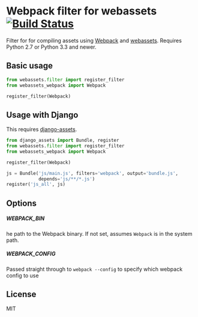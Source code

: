 # Webpack filter for webassets [![Build Status](https://travis-ci.org/suryakencana/webassets-webpack.svg?branch=master)](https://travis-ci.org/suryakencana/webassets-webpack)


Filter for for compiling assets using [Webpack](ttps://webpack.js.org) and [webassets](http://webassets.readthedocs.org). Requires Python 2.7 or Python 3.3 and newer.

## Basic usage

```python
from webassets.filter import register_filter
from webassets_webpack import Webpack

register_filter(Webpack)
```

## Usage with Django

This requires [django-assets](http://django-assets.readthedocs.org).

```python
from django_assets import Bundle, register
from webassets.filter import register_filter
from webassets_webpack import Webpack

register_filter(Webpack)

js = Bundle('js/main.js', filters='webpack', output='bundle.js',
            depends='js/**/*.js')
register('js_all', js)
```

## Options

##### WEBPACK_BIN

he path to the Webpack binary. If not set, assumes ``Webpack`` is in the system path.

##### WEBPACK_CONFIG

Passed straight through to ``webpack --config`` to specify which webpack
      config to use

## License

MIT
